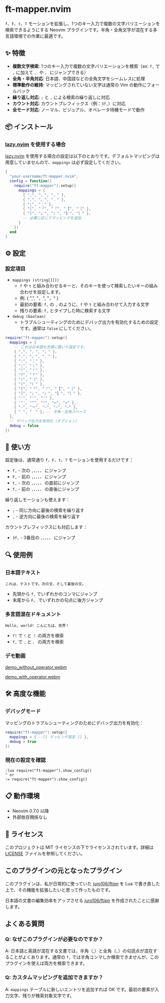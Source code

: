 # ft-mapper.nvim

`f`、`F`、`t`、`T` モーションを拡張し、1つのキー入力で複数の文字バリエーションを検索できるようにする Neovim プラグインです。半角・全角文字が混在する多言語環境での作業に最適です。

## ✨ 特徴

- **複数文字検索**: 1つのキー入力で複数の文字バリエーションを検索（ex: `f,` で `,` に加えて `、` や `，` にジャンプできる）
- **全角・半角対応**: 日本語、中国語などの全角文字をシームレスに処理
- **標準動作の維持**: マッピングされていない文字は通常の Vim の動作にフォールバック
- **繰り返し対応**: `;` と `,` による検索の繰り返しに対応
- **カウント対応**: カウントプレフィックス（例：`3f,`）に対応
- **全モード対応**: ノーマル、ビジュアル、オペレータ待機モードで動作

## 📦 インストール

### [lazy.nvim](https://github.com/folke/lazy.nvim) を使用する場合

[lazy.nvim](https://github.com/folke/lazy.nvim) を使用する場合の設定は以下のとおりです。デフォルトマッピングは用意していませんので、`mappings` は必ず設定してください。 

```lua
{
  "your-username/ft-mapper.nvim",
  config = function()
    require("ft-mapper").setup({
      mappings = {
        { ",", "、", "，" },
        { ".", "。", "．" },
        { ":", "：" },
        { "[", "「", "『", "【", "［" },
        { "]", "」", "』", "】", "］" },
        -- 必要に応じてマッピングを追加
      }
    })
  end
}
```

## ⚙️ 設定

### 設定項目

- `mappings (string[][])`
    - `f` や `t` と組み合わせるキーと、そのキーを使って検索したいキーの組み合わせを設定します。
    - 例: { ",", "、", "，" }
    - 最初の要素: `f,` の `,` のように、`f` や `t` と組み合わせて入力する文字
    - 残りの要素: `f,` とタイプした時に検索する文字
- `debug (boolean)`
    - トラブルシューティングのためにデバッグ出力を有効化するための設定です。通常は `false` にしてください。

```lua
require("ft-mapper").setup({
  mappings = {
    -- これは日本語を念頭に置いた設定です。
    { ",", "、", "，" },
    { ".", "。", "．" },
    { ":", "：" },
    { ";", "；" },
    { "!", "！" },
    { "?", "？" },
    { "(", "（" },
    { ")", "）" },
    { "[", "「", "『", "【", "［" },
    { "]", "」", "』", "】", "］" },
    { "'", "'", "'" },
    { '"', """, """, "«", "»" },
    { "-", "ー", "―", "—", "–" },
    { " ", "　" }, -- 半角・全角スペース
  },
  -- デバッグ出力を有効化（オプション）
  debug = false
})
```

## 🚀 使い方

設定後は、通常通り `f`、`F`、`t`、`T` モーションを使用するだけです：

- `f,` - 次の `,`、`、`、`，` にジャンプ
- `F,` - 前の `,`、`、`、`，` にジャンプ
- `t,` - 次の `,`、`、`、`，` の直前にジャンプ
- `T,` - 前の `,`、`、`、`，` の直後にジャンプ

繰り返しモーションも使えます：
- `;` - 同じ方向に最後の検索を繰り返す
- `,` - 逆方向に最後の検索を繰り返す

カウントプレフィックスにも対応します：
- `3f,` - 3番目の `,`、`、`、`，` にジャンプ

## 🔍 使用例

### 日本語テキスト
```
これは、テストです。次の文、そして最後の文。
```
- 先頭から `f,` でいずれかのコンマにジャンプ
- 末尾から `F。` でいずれかの句点に後方ジャンプ

### 多言語混在ドキュメント
```
Hello, world! こんにちは、世界！
```
- `f!` で `!` と `！` の両方を検索
- `f,` で `,` と `、` の両方を検索

### デモ動画

[demo_without_operator.webm](https://github.com/user-attachments/assets/3d070a72-ea37-41a2-b72f-4b805f999c14)

[demo_with_operator.webm](https://github.com/user-attachments/assets/081f6e68-33d8-4b88-9575-9d6b6501f7a0)

## 🛠️ 高度な機能

### デバッグモード

マッピングのトラブルシューティングのためにデバッグ出力を有効化：

```lua
require("ft-mapper").setup({
  mappings = { --[[ マッピング設定 ]] },
  debug = true
})
```

### 現在の設定を確認

```vim
:lua require("ft-mapper").show_config()
" or
:= require("ft-mapper").show_config()
```

## 📋 動作環境

- Neovim 0.7.0 以降
- 外部依存関係なし

## 📄 ライセンス

このプロジェクトは MIT ライセンスの下でライセンスされています。詳細は [LICENSE](LICENSE) ファイルを参照してください。

## このプラグインの元となったプラグイン

このプラグインは、私が日常的に使っていた [juro106/ftjpn](https://github.com/juro106/ftjpn) を Lua で書き直した上で、その機能を拡張したいと思って作ったものです。

日本語の文書の編集効率をアップさせる [juro106/ftjpn](https://github.com/juro106/ftjpn) を作成されたことに感謝します。

## よくある質問

### Q: なぜこのプラグインが必要なのですか？

A: 日本語と英語が混在する文書では、半角（,）と全角（、）の句読点が混在することがよくあります。通常の `f,` では半角コンマしか検索できませんが、このプラグインを使えば両方を検索できます。

### Q: カスタムマッピングを追加できますか？

A: `mappings` テーブルに新しいエントリを追加すれば OK です。最初の要素が入力文字、残りが検索対象文字です。
